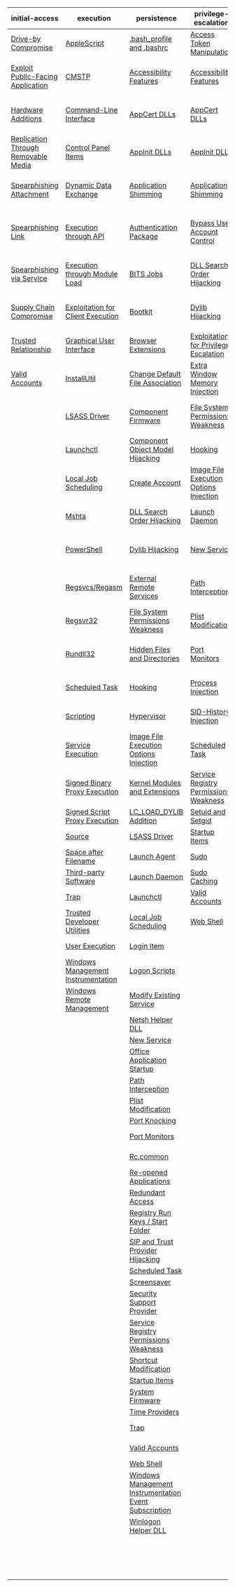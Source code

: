 | initial-access | execution | persistence | privilege-escalation | defense-evasion | credential-access | discovery | lateral-movement | collection | exfiltration | command-and-control |
|-----|-----|-----|-----|-----|-----|-----|-----|-----|-----|-----|
| [Drive-by Compromise](https://github.com/redcanaryco/atomic-red-team/edit/master/atomics/t1189/t1189.md) | [AppleScript](https://github.com/redcanaryco/atomic-red-team/edit/master/atomics/t1155/t1155.md) | [.bash_profile and .bashrc](https://github.com/redcanaryco/atomic-red-team/edit/master/atomics/t1156/t1156.md) | [Access Token Manipulation](https://github.com/redcanaryco/atomic-red-team/edit/master/atomics/t1134/t1134.md) | [Access Token Manipulation](https://github.com/redcanaryco/atomic-red-team/edit/master/atomics/t1134/t1134.md) | [Account Manipulation](https://github.com/redcanaryco/atomic-red-team/edit/master/atomics/t1098/t1098.md) | [Account Discovery](https://github.com/redcanaryco/atomic-red-team/tree/master/atomics/t1087/t1087.md) | [AppleScript](https://github.com/redcanaryco/atomic-red-team/edit/master/atomics/t1155/t1155.md) | [Audio Capture](https://github.com/redcanaryco/atomic-red-team/tree/master/atomics/t1123/t1123.md) | [Automated Exfiltration](https://github.com/redcanaryco/atomic-red-team/edit/master/atomics/t1020/t1020.md) | [Commonly Used Port](https://github.com/redcanaryco/atomic-red-team/edit/master/atomics/t1043/t1043.md) |
| [Exploit Public-Facing Application](https://github.com/redcanaryco/atomic-red-team/edit/master/atomics/t1190/t1190.md) | [CMSTP](https://github.com/redcanaryco/atomic-red-team/edit/master/atomics/t1191/t1191.md) | [Accessibility Features](https://github.com/redcanaryco/atomic-red-team/edit/master/atomics/t1015/t1015.md) | [Accessibility Features](https://github.com/redcanaryco/atomic-red-team/edit/master/atomics/t1015/t1015.md) | [BITS Jobs](https://github.com/redcanaryco/atomic-red-team/edit/master/atomics/t1197/t1197.md) | [Bash History](https://github.com/redcanaryco/atomic-red-team/tree/master/atomics/t1139/t1139.md) | [Application Window Discovery](https://github.com/redcanaryco/atomic-red-team/edit/master/atomics/t1010/t1010.md) | [Application Deployment Software](https://github.com/redcanaryco/atomic-red-team/edit/master/atomics/t1017/t1017.md) | [Automated Collection](https://github.com/redcanaryco/atomic-red-team/edit/master/atomics/t1119/t1119.md) | [Data Compressed](https://github.com/redcanaryco/atomic-red-team/tree/master/atomics/t1002/t1002.md) | [Communication Through Removable Media](https://github.com/redcanaryco/atomic-red-team/edit/master/atomics/t1092/t1092.md) |
| [Hardware Additions](https://github.com/redcanaryco/atomic-red-team/edit/master/atomics/t1200/t1200.md) | [Command-Line Interface](https://github.com/redcanaryco/atomic-red-team/edit/master/atomics/t1059/t1059.md) | [AppCert DLLs](https://github.com/redcanaryco/atomic-red-team/edit/master/atomics/t1182/t1182.md) | [AppCert DLLs](https://github.com/redcanaryco/atomic-red-team/edit/master/atomics/t1182/t1182.md) | [Binary Padding](https://github.com/redcanaryco/atomic-red-team/edit/master/atomics/t1009/t1009.md) | [Brute Force](https://github.com/redcanaryco/atomic-red-team/tree/master/atomics/t1110/t1110.md) | [Browser Bookmark Discovery](https://github.com/redcanaryco/atomic-red-team/edit/master/atomics/t1217/t1217.md) | [Distributed Component Object Model](https://github.com/redcanaryco/atomic-red-team/edit/master/atomics/t1175/t1175.md) | [Clipboard Data](https://github.com/redcanaryco/atomic-red-team/tree/master/atomics/t1115/t1115.md) | [Data Encrypted](https://github.com/redcanaryco/atomic-red-team/edit/master/atomics/t1022/t1022.md) | [Connection Proxy](https://github.com/redcanaryco/atomic-red-team/edit/master/atomics/t1090/t1090.md) |
| [Replication Through Removable Media](https://github.com/redcanaryco/atomic-red-team/edit/master/atomics/t1091/t1091.md) | [Control Panel Items](https://github.com/redcanaryco/atomic-red-team/edit/master/atomics/t1196/t1196.md) | [AppInit DLLs](https://github.com/redcanaryco/atomic-red-team/edit/master/atomics/t1103/t1103.md) | [AppInit DLLs](https://github.com/redcanaryco/atomic-red-team/edit/master/atomics/t1103/t1103.md) | [Bypass User Account Control](https://github.com/redcanaryco/atomic-red-team/edit/master/atomics/t1088/t1088.md) | [Credential Dumping](https://github.com/redcanaryco/atomic-red-team/tree/master/atomics/t1003/t1003.md) | [File and Directory Discovery](https://github.com/redcanaryco/atomic-red-team/edit/master/atomics/t1083/t1083.md) | [Exploitation of Remote Services](https://github.com/redcanaryco/atomic-red-team/edit/master/atomics/t1210/t1210.md) | [Data Staged](https://github.com/redcanaryco/atomic-red-team/edit/master/atomics/t1074/t1074.md) | [Data Transfer Size Limits](https://github.com/redcanaryco/atomic-red-team/edit/master/atomics/t1030/t1030.md) | [Custom Command and Control Protocol](https://github.com/redcanaryco/atomic-red-team/edit/master/atomics/t1094/t1094.md) |
| [Spearphishing Attachment](https://github.com/redcanaryco/atomic-red-team/edit/master/atomics/t1193/t1193.md) | [Dynamic Data Exchange](https://github.com/redcanaryco/atomic-red-team/edit/master/atomics/t1173/t1173.md) | [Application Shimming](https://github.com/redcanaryco/atomic-red-team/edit/master/atomics/t1138/t1138.md) | [Application Shimming](https://github.com/redcanaryco/atomic-red-team/edit/master/atomics/t1138/t1138.md) | [CMSTP](https://github.com/redcanaryco/atomic-red-team/edit/master/atomics/t1191/t1191.md) | [Credentials in Files](https://github.com/redcanaryco/atomic-red-team/edit/master/atomics/t1081/t1081.md) | [Network Service Scanning](https://github.com/redcanaryco/atomic-red-team/tree/master/atomics/t1046/t1046.md) | [Logon Scripts](https://github.com/redcanaryco/atomic-red-team/edit/master/atomics/t1037/t1037.md) | [Data from Information Repositories](https://github.com/redcanaryco/atomic-red-team/edit/master/atomics/t1213/t1213.md) | [Exfiltration Over Alternative Protocol](https://github.com/redcanaryco/atomic-red-team/edit/master/atomics/t1048/t1048.md) | [Custom Cryptographic Protocol](https://github.com/redcanaryco/atomic-red-team/edit/master/atomics/t1024/t1024.md) |
| [Spearphishing Link](https://github.com/redcanaryco/atomic-red-team/edit/master/atomics/t1192/t1192.md) | [Execution through API](https://github.com/redcanaryco/atomic-red-team/edit/master/atomics/t1106/t1106.md) | [Authentication Package](https://github.com/redcanaryco/atomic-red-team/edit/master/atomics/t1131/t1131.md) | [Bypass User Account Control](https://github.com/redcanaryco/atomic-red-team/edit/master/atomics/t1088/t1088.md) | [Clear Command History](https://github.com/redcanaryco/atomic-red-team/tree/master/atomics/t1146/t1146.md) | [Credentials in Registry](https://github.com/redcanaryco/atomic-red-team/edit/master/atomics/t1214/t1214.md) | [Network Share Discovery](https://github.com/redcanaryco/atomic-red-team/edit/master/atomics/t1135/t1135.md) | [Pass the Hash](https://github.com/redcanaryco/atomic-red-team/edit/master/atomics/t1075/t1075.md) | [Data from Local System](https://github.com/redcanaryco/atomic-red-team/edit/master/atomics/t1005/t1005.md) | [Exfiltration Over Command and Control Channel](https://github.com/redcanaryco/atomic-red-team/edit/master/atomics/t1041/t1041.md) | [Data Encoding](https://github.com/redcanaryco/atomic-red-team/edit/master/atomics/t1132/t1132.md) |
| [Spearphishing via Service](https://github.com/redcanaryco/atomic-red-team/edit/master/atomics/t1194/t1194.md) | [Execution through Module Load](https://github.com/redcanaryco/atomic-red-team/edit/master/atomics/t1129/t1129.md) | [BITS Jobs](https://github.com/redcanaryco/atomic-red-team/edit/master/atomics/t1197/t1197.md) | [DLL Search Order Hijacking](https://github.com/redcanaryco/atomic-red-team/edit/master/atomics/t1038/t1038.md) | [Code Signing](https://github.com/redcanaryco/atomic-red-team/edit/master/atomics/t1116/t1116.md) | [Exploitation for Credential Access](https://github.com/redcanaryco/atomic-red-team/edit/master/atomics/t1212/t1212.md) | [Password Policy Discovery](https://github.com/redcanaryco/atomic-red-team/edit/master/atomics/t1201/t1201.md) | [Pass the Ticket](https://github.com/redcanaryco/atomic-red-team/edit/master/atomics/t1097/t1097.md) | [Data from Network Shared Drive](https://github.com/redcanaryco/atomic-red-team/edit/master/atomics/t1039/t1039.md) | [Exfiltration Over Other Network Medium](https://github.com/redcanaryco/atomic-red-team/edit/master/atomics/t1011/t1011.md) | [Data Obfuscation](https://github.com/redcanaryco/atomic-red-team/edit/master/atomics/t1001/t1001.md) |
| [Supply Chain Compromise](https://github.com/redcanaryco/atomic-red-team/edit/master/atomics/t1195/t1195.md) | [Exploitation for Client Execution](https://github.com/redcanaryco/atomic-red-team/edit/master/atomics/t1203/t1203.md) | [Bootkit](https://github.com/redcanaryco/atomic-red-team/edit/master/atomics/t1067/t1067.md) | [Dylib Hijacking](https://github.com/redcanaryco/atomic-red-team/edit/master/atomics/t1157/t1157.md) | [Component Firmware](https://github.com/redcanaryco/atomic-red-team/edit/master/atomics/t1109/t1109.md) | [Forced Authentication](https://github.com/redcanaryco/atomic-red-team/edit/master/atomics/t1187/t1187.md) | [Peripheral Device Discovery](https://github.com/redcanaryco/atomic-red-team/edit/master/atomics/t1120/t1120.md) | [Remote Desktop Protocol](https://github.com/redcanaryco/atomic-red-team/edit/master/atomics/t1076/t1076.md) | [Data from Removable Media](https://github.com/redcanaryco/atomic-red-team/edit/master/atomics/t1025/t1025.md) | [Exfiltration Over Physical Medium](https://github.com/redcanaryco/atomic-red-team/edit/master/atomics/t1052/t1052.md) | [Domain Fronting](https://github.com/redcanaryco/atomic-red-team/edit/master/atomics/t1172/t1172.md) |
| [Trusted Relationship](https://github.com/redcanaryco/atomic-red-team/edit/master/atomics/t1199/t1199.md) | [Graphical User Interface](https://github.com/redcanaryco/atomic-red-team/edit/master/atomics/t1061/t1061.md) | [Browser Extensions](https://github.com/redcanaryco/atomic-red-team/tree/master/atomics/t1176/t1176.md) | [Exploitation for Privilege Escalation](https://github.com/redcanaryco/atomic-red-team/edit/master/atomics/t1068/t1068.md) | [Component Object Model Hijacking](https://github.com/redcanaryco/atomic-red-team/edit/master/atomics/t1122/t1122.md) | [Hooking](https://github.com/redcanaryco/atomic-red-team/edit/master/atomics/t1179/t1179.md) | [Permission Groups Discovery](https://github.com/redcanaryco/atomic-red-team/edit/master/atomics/t1069/t1069.md) | [Remote File Copy](https://github.com/redcanaryco/atomic-red-team/tree/master/atomics/t1105/t1105.md) | [Email Collection](https://github.com/redcanaryco/atomic-red-team/edit/master/atomics/t1114/t1114.md) | [Scheduled Transfer](https://github.com/redcanaryco/atomic-red-team/edit/master/atomics/t1029/t1029.md) | [Fallback Channels](https://github.com/redcanaryco/atomic-red-team/edit/master/atomics/t1008/t1008.md) |
| [Valid Accounts](https://github.com/redcanaryco/atomic-red-team/edit/master/atomics/t1078/t1078.md) | [InstallUtil](https://github.com/redcanaryco/atomic-red-team/edit/master/atomics/t1118/t1118.md) | [Change Default File Association](https://github.com/redcanaryco/atomic-red-team/edit/master/atomics/t1042/t1042.md) | [Extra Window Memory Injection](https://github.com/redcanaryco/atomic-red-team/edit/master/atomics/t1181/t1181.md) | [Control Panel Items](https://github.com/redcanaryco/atomic-red-team/edit/master/atomics/t1196/t1196.md) | [Input Capture](https://github.com/redcanaryco/atomic-red-team/edit/master/atomics/t1056/t1056.md) | [Process Discovery](https://github.com/redcanaryco/atomic-red-team/edit/master/atomics/t1057/t1057.md) | [Remote Services](https://github.com/redcanaryco/atomic-red-team/edit/master/atomics/t1021/t1021.md) | [Input Capture](https://github.com/redcanaryco/atomic-red-team/edit/master/atomics/t1056/t1056.md) |  | [Multi-Stage Channels](https://github.com/redcanaryco/atomic-red-team/edit/master/atomics/t1104/t1104.md) |
|  | [LSASS Driver](https://github.com/redcanaryco/atomic-red-team/edit/master/atomics/t1177/t1177.md) | [Component Firmware](https://github.com/redcanaryco/atomic-red-team/edit/master/atomics/t1109/t1109.md) | [File System Permissions Weakness](https://github.com/redcanaryco/atomic-red-team/edit/master/atomics/t1044/t1044.md) | [DCShadow](https://github.com/redcanaryco/atomic-red-team/edit/master/atomics/t1207/t1207.md) | [Input Prompt](https://github.com/redcanaryco/atomic-red-team/edit/master/atomics/t1141/t1141.md) | [Query Registry](https://github.com/redcanaryco/atomic-red-team/edit/master/atomics/t1012/t1012.md) | [Replication Through Removable Media](https://github.com/redcanaryco/atomic-red-team/edit/master/atomics/t1091/t1091.md) | [Man in the Browser](https://github.com/redcanaryco/atomic-red-team/edit/master/atomics/t1185/t1185.md) |  | [Multi-hop Proxy](https://github.com/redcanaryco/atomic-red-team/edit/master/atomics/t1188/t1188.md) |
|  | [Launchctl](https://github.com/redcanaryco/atomic-red-team/edit/master/atomics/t1152/t1152.md) | [Component Object Model Hijacking](https://github.com/redcanaryco/atomic-red-team/edit/master/atomics/t1122/t1122.md) | [Hooking](https://github.com/redcanaryco/atomic-red-team/edit/master/atomics/t1179/t1179.md) | [DLL Search Order Hijacking](https://github.com/redcanaryco/atomic-red-team/edit/master/atomics/t1038/t1038.md) | [Kerberoasting](https://github.com/redcanaryco/atomic-red-team/edit/master/atomics/t1208/t1208.md) | [Remote System Discovery](https://github.com/redcanaryco/atomic-red-team/edit/master/atomics/t1018/t1018.md) | [SSH Hijacking](https://github.com/redcanaryco/atomic-red-team/edit/master/atomics/t1184/t1184.md) | [Screen Capture](https://github.com/redcanaryco/atomic-red-team/tree/master/atomics/t1113/t1113.md) |  | [Multiband Communication](https://github.com/redcanaryco/atomic-red-team/edit/master/atomics/t1026/t1026.md) |
|  | [Local Job Scheduling](https://github.com/redcanaryco/atomic-red-team/edit/master/atomics/t1168/t1168.md) | [Create Account](https://github.com/redcanaryco/atomic-red-team/tree/master/atomics/t1136/t1136.md) | [Image File Execution Options Injection](https://github.com/redcanaryco/atomic-red-team/edit/master/atomics/t1183/t1183.md) | [DLL Side-Loading](https://github.com/redcanaryco/atomic-red-team/edit/master/atomics/t1073/t1073.md) | [Keychain](https://github.com/redcanaryco/atomic-red-team/edit/master/atomics/t1142/t1142.md) | [Security Software Discovery](https://github.com/redcanaryco/atomic-red-team/edit/master/atomics/t1063/t1063.md) | [Shared Webroot](https://github.com/redcanaryco/atomic-red-team/edit/master/atomics/t1051/t1051.md) | [Video Capture](https://github.com/redcanaryco/atomic-red-team/edit/master/atomics/t1125/t1125.md) |  | [Multilayer Encryption](https://github.com/redcanaryco/atomic-red-team/edit/master/atomics/t1079/t1079.md) |
|  | [Mshta](https://github.com/redcanaryco/atomic-red-team/edit/master/atomics/t1170/t1170.md) | [DLL Search Order Hijacking](https://github.com/redcanaryco/atomic-red-team/edit/master/atomics/t1038/t1038.md) | [Launch Daemon](https://github.com/redcanaryco/atomic-red-team/edit/master/atomics/t1160/t1160.md) | [Deobfuscate/Decode Files or Information](https://github.com/redcanaryco/atomic-red-team/edit/master/atomics/t1140/t1140.md) | [LLMNR/NBT-NS Poisoning](https://github.com/redcanaryco/atomic-red-team/edit/master/atomics/t1171/t1171.md) | [System Information Discovery](https://github.com/redcanaryco/atomic-red-team/edit/master/atomics/t1082/t1082.md) | [Taint Shared Content](https://github.com/redcanaryco/atomic-red-team/edit/master/atomics/t1080/t1080.md) |  |  | [Port Knocking](https://github.com/redcanaryco/atomic-red-team/edit/master/atomics/t1205/t1205.md) |
|  | [PowerShell](https://github.com/redcanaryco/atomic-red-team/edit/master/atomics/t1086/t1086.md) | [Dylib Hijacking](https://github.com/redcanaryco/atomic-red-team/edit/master/atomics/t1157/t1157.md) | [New Service](https://github.com/redcanaryco/atomic-red-team/edit/master/atomics/t1050/t1050.md) | [Disabling Security Tools](https://github.com/redcanaryco/atomic-red-team/tree/master/atomics/t1089/t1089.md) | [Network Sniffing](https://github.com/redcanaryco/atomic-red-team/edit/master/atomics/t1040/t1040.md) | [System Network Configuration Discovery](https://github.com/redcanaryco/atomic-red-team/edit/master/atomics/t1016/t1016.md) | [Third-party Software](https://github.com/redcanaryco/atomic-red-team/edit/master/atomics/t1072/t1072.md) |  |  | [Remote Access Tools](https://github.com/redcanaryco/atomic-red-team/edit/master/atomics/t1219/t1219.md) |
|  | [Regsvcs/Regasm](https://github.com/redcanaryco/atomic-red-team/edit/master/atomics/t1121/t1121.md) | [External Remote Services](https://github.com/redcanaryco/atomic-red-team/edit/master/atomics/t1133/t1133.md) | [Path Interception](https://github.com/redcanaryco/atomic-red-team/edit/master/atomics/t1034/t1034.md) | [Exploitation for Defense Evasion](https://github.com/redcanaryco/atomic-red-team/edit/master/atomics/t1211/t1211.md) | [Password Filter DLL](https://github.com/redcanaryco/atomic-red-team/edit/master/atomics/t1174/t1174.md) | [System Network Connections Discovery](https://github.com/redcanaryco/atomic-red-team/edit/master/atomics/t1049/t1049.md) | [Windows Admin Shares](https://github.com/redcanaryco/atomic-red-team/edit/master/atomics/t1077/t1077.md) |  |  | [Remote File Copy](https://github.com/redcanaryco/atomic-red-team/tree/master/atomics/t1105/t1105.md) |
|  | [Regsvr32](https://github.com/redcanaryco/atomic-red-team/tree/master/atomics/t1117/t1117.md) | [File System Permissions Weakness](https://github.com/redcanaryco/atomic-red-team/edit/master/atomics/t1044/t1044.md) | [Plist Modification](https://github.com/redcanaryco/atomic-red-team/edit/master/atomics/t1150/t1150.md) | [Extra Window Memory Injection](https://github.com/redcanaryco/atomic-red-team/edit/master/atomics/t1181/t1181.md) | [Private Keys](https://github.com/redcanaryco/atomic-red-team/edit/master/atomics/t1145/t1145.md) | [System Owner/User Discovery](https://github.com/redcanaryco/atomic-red-team/edit/master/atomics/t1033/t1033.md) | [Windows Remote Management](https://github.com/redcanaryco/atomic-red-team/edit/master/atomics/t1028/t1028.md) |  |  | [Standard Application Layer Protocol](https://github.com/redcanaryco/atomic-red-team/edit/master/atomics/t1071/t1071.md) |
|  | [Rundll32](https://github.com/redcanaryco/atomic-red-team/edit/master/atomics/t1085/t1085.md) | [Hidden Files and Directories](https://github.com/redcanaryco/atomic-red-team/tree/master/atomics/t1158/t1158.md) | [Port Monitors](https://github.com/redcanaryco/atomic-red-team/edit/master/atomics/t1013/t1013.md) | [File Deletion](https://github.com/redcanaryco/atomic-red-team/tree/master/atomics/t1107/t1107.md) | [Replication Through Removable Media](https://github.com/redcanaryco/atomic-red-team/edit/master/atomics/t1091/t1091.md) | [System Service Discovery](https://github.com/redcanaryco/atomic-red-team/edit/master/atomics/t1007/t1007.md) |  |  |  | [Standard Cryptographic Protocol](https://github.com/redcanaryco/atomic-red-team/edit/master/atomics/t1032/t1032.md) |
|  | [Scheduled Task](https://github.com/redcanaryco/atomic-red-team/edit/master/atomics/t1053/t1053.md) | [Hooking](https://github.com/redcanaryco/atomic-red-team/edit/master/atomics/t1179/t1179.md) | [Process Injection](https://github.com/redcanaryco/atomic-red-team/edit/master/atomics/t1055/t1055.md) | [File System Logical Offsets](https://github.com/redcanaryco/atomic-red-team/edit/master/atomics/t1006/t1006.md) | [Securityd Memory](https://github.com/redcanaryco/atomic-red-team/edit/master/atomics/t1167/t1167.md) | [System Time Discovery](https://github.com/redcanaryco/atomic-red-team/edit/master/atomics/t1124/t1124.md) |  |  |  | [Standard Non-Application Layer Protocol](https://github.com/redcanaryco/atomic-red-team/edit/master/atomics/t1095/t1095.md) |
|  | [Scripting](https://github.com/redcanaryco/atomic-red-team/edit/master/atomics/t1064/t1064.md) | [Hypervisor](https://github.com/redcanaryco/atomic-red-team/edit/master/atomics/t1062/t1062.md) | [SID-History Injection](https://github.com/redcanaryco/atomic-red-team/edit/master/atomics/t1178/t1178.md) | [Gatekeeper Bypass](https://github.com/redcanaryco/atomic-red-team/edit/master/atomics/t1144/t1144.md) | [Two-Factor Authentication Interception](https://github.com/redcanaryco/atomic-red-team/edit/master/atomics/t1111/t1111.md) |  |  |  |  | [Uncommonly Used Port](https://github.com/redcanaryco/atomic-red-team/edit/master/atomics/t1065/t1065.md) |
|  | [Service Execution](https://github.com/redcanaryco/atomic-red-team/edit/master/atomics/t1035/t1035.md) | [Image File Execution Options Injection](https://github.com/redcanaryco/atomic-red-team/edit/master/atomics/t1183/t1183.md) | [Scheduled Task](https://github.com/redcanaryco/atomic-red-team/edit/master/atomics/t1053/t1053.md) | [HISTCONTROL](https://github.com/redcanaryco/atomic-red-team/tree/master/atomics/t1148/t1148.md) |  |  |  |  |  | [Web Service](https://github.com/redcanaryco/atomic-red-team/edit/master/atomics/t1102/t1102.md) |
|  | [Signed Binary Proxy Execution](https://github.com/redcanaryco/atomic-red-team/edit/master/atomics/t1218/t1218.md) | [Kernel Modules and Extensions](https://github.com/redcanaryco/atomic-red-team/edit/master/atomics/t1215/t1215.md) | [Service Registry Permissions Weakness](https://github.com/redcanaryco/atomic-red-team/edit/master/atomics/t1058/t1058.md) | [Hidden Files and Directories](https://github.com/redcanaryco/atomic-red-team/tree/master/atomics/t1158/t1158.md) |  |  |  |  |  |  |
|  | [Signed Script Proxy Execution](https://github.com/redcanaryco/atomic-red-team/edit/master/atomics/t1216/t1216.md) | [LC_LOAD_DYLIB Addition](https://github.com/redcanaryco/atomic-red-team/edit/master/atomics/t1161/t1161.md) | [Setuid and Setgid](https://github.com/redcanaryco/atomic-red-team/edit/master/atomics/t1166/t1166.md) | [Hidden Users](https://github.com/redcanaryco/atomic-red-team/edit/master/atomics/t1147/t1147.md) |  |  |  |  |  |  |
|  | [Source](https://github.com/redcanaryco/atomic-red-team/edit/master/atomics/t1153/t1153.md) | [LSASS Driver](https://github.com/redcanaryco/atomic-red-team/edit/master/atomics/t1177/t1177.md) | [Startup Items](https://github.com/redcanaryco/atomic-red-team/edit/master/atomics/t1165/t1165.md) | [Hidden Window](https://github.com/redcanaryco/atomic-red-team/edit/master/atomics/t1143/t1143.md) |  |  |  |  |  |  |
|  | [Space after Filename](https://github.com/redcanaryco/atomic-red-team/edit/master/atomics/t1151/t1151.md) | [Launch Agent](https://github.com/redcanaryco/atomic-red-team/edit/master/atomics/t1159/t1159.md) | [Sudo](https://github.com/redcanaryco/atomic-red-team/edit/master/atomics/t1169/t1169.md) | [Image File Execution Options Injection](https://github.com/redcanaryco/atomic-red-team/edit/master/atomics/t1183/t1183.md) |  |  |  |  |  |  |
|  | [Third-party Software](https://github.com/redcanaryco/atomic-red-team/edit/master/atomics/t1072/t1072.md) | [Launch Daemon](https://github.com/redcanaryco/atomic-red-team/edit/master/atomics/t1160/t1160.md) | [Sudo Caching](https://github.com/redcanaryco/atomic-red-team/edit/master/atomics/t1206/t1206.md) | [Indicator Blocking](https://github.com/redcanaryco/atomic-red-team/edit/master/atomics/t1054/t1054.md) |  |  |  |  |  |  |
|  | [Trap](https://github.com/redcanaryco/atomic-red-team/edit/master/atomics/t1154/t1154.md) | [Launchctl](https://github.com/redcanaryco/atomic-red-team/edit/master/atomics/t1152/t1152.md) | [Valid Accounts](https://github.com/redcanaryco/atomic-red-team/edit/master/atomics/t1078/t1078.md) | [Indicator Removal from Tools](https://github.com/redcanaryco/atomic-red-team/edit/master/atomics/t1066/t1066.md) |  |  |  |  |  |  |
|  | [Trusted Developer Utilities](https://github.com/redcanaryco/atomic-red-team/edit/master/atomics/t1127/t1127.md) | [Local Job Scheduling](https://github.com/redcanaryco/atomic-red-team/edit/master/atomics/t1168/t1168.md) | [Web Shell](https://github.com/redcanaryco/atomic-red-team/edit/master/atomics/t1100/t1100.md) | [Indicator Removal on Host](https://github.com/redcanaryco/atomic-red-team/edit/master/atomics/t1070/t1070.md) |  |  |  |  |  |  |
|  | [User Execution](https://github.com/redcanaryco/atomic-red-team/edit/master/atomics/t1204/t1204.md) | [Login Item](https://github.com/redcanaryco/atomic-red-team/edit/master/atomics/t1162/t1162.md) |  | [Indirect Command Execution](https://github.com/redcanaryco/atomic-red-team/edit/master/atomics/t1202/t1202.md) |  |  |  |  |  |  |
|  | [Windows Management Instrumentation](https://github.com/redcanaryco/atomic-red-team/edit/master/atomics/t1047/t1047.md) | [Logon Scripts](https://github.com/redcanaryco/atomic-red-team/edit/master/atomics/t1037/t1037.md) |  | [Install Root Certificate](https://github.com/redcanaryco/atomic-red-team/tree/master/atomics/t1130/t1130.md) |  |  |  |  |  |  |
|  | [Windows Remote Management](https://github.com/redcanaryco/atomic-red-team/edit/master/atomics/t1028/t1028.md) | [Modify Existing Service](https://github.com/redcanaryco/atomic-red-team/edit/master/atomics/t1031/t1031.md) |  | [InstallUtil](https://github.com/redcanaryco/atomic-red-team/edit/master/atomics/t1118/t1118.md) |  |  |  |  |  |  |
|  |  | [Netsh Helper DLL](https://github.com/redcanaryco/atomic-red-team/edit/master/atomics/t1128/t1128.md) |  | [LC_MAIN Hijacking](https://github.com/redcanaryco/atomic-red-team/edit/master/atomics/t1149/t1149.md) |  |  |  |  |  |  |
|  |  | [New Service](https://github.com/redcanaryco/atomic-red-team/edit/master/atomics/t1050/t1050.md) |  | [Launchctl](https://github.com/redcanaryco/atomic-red-team/edit/master/atomics/t1152/t1152.md) |  |  |  |  |  |  |
|  |  | [Office Application Startup](https://github.com/redcanaryco/atomic-red-team/edit/master/atomics/t1137/t1137.md) |  | [Masquerading](https://github.com/redcanaryco/atomic-red-team/edit/master/atomics/t1036/t1036.md) |  |  |  |  |  |  |
|  |  | [Path Interception](https://github.com/redcanaryco/atomic-red-team/edit/master/atomics/t1034/t1034.md) |  | [Modify Registry](https://github.com/redcanaryco/atomic-red-team/edit/master/atomics/t1112/t1112.md) |  |  |  |  |  |  |
|  |  | [Plist Modification](https://github.com/redcanaryco/atomic-red-team/edit/master/atomics/t1150/t1150.md) |  | [Mshta](https://github.com/redcanaryco/atomic-red-team/edit/master/atomics/t1170/t1170.md) |  |  |  |  |  |  |
|  |  | [Port Knocking](https://github.com/redcanaryco/atomic-red-team/edit/master/atomics/t1205/t1205.md) |  | [NTFS File Attributes](https://github.com/redcanaryco/atomic-red-team/edit/master/atomics/t1096/t1096.md) |  |  |  |  |  |  |
|  |  | [Port Monitors](https://github.com/redcanaryco/atomic-red-team/edit/master/atomics/t1013/t1013.md) |  | [Network Share Connection Removal](https://github.com/redcanaryco/atomic-red-team/edit/master/atomics/t1126/t1126.md) |  |  |  |  |  |  |
|  |  | [Rc.common](https://github.com/redcanaryco/atomic-red-team/edit/master/atomics/t1163/t1163.md) |  | [Obfuscated Files or Information](https://github.com/redcanaryco/atomic-red-team/edit/master/atomics/t1027/t1027.md) |  |  |  |  |  |  |
|  |  | [Re-opened Applications](https://github.com/redcanaryco/atomic-red-team/edit/master/atomics/t1164/t1164.md) |  | [Plist Modification](https://github.com/redcanaryco/atomic-red-team/edit/master/atomics/t1150/t1150.md) |  |  |  |  |  |  |
|  |  | [Redundant Access](https://github.com/redcanaryco/atomic-red-team/edit/master/atomics/t1108/t1108.md) |  | [Port Knocking](https://github.com/redcanaryco/atomic-red-team/edit/master/atomics/t1205/t1205.md) |  |  |  |  |  |  |
|  |  | [Registry Run Keys / Start Folder](https://github.com/redcanaryco/atomic-red-team/edit/master/atomics/t1060/t1060.md) |  | [Process Doppelgänging](https://github.com/redcanaryco/atomic-red-team/edit/master/atomics/t1186/t1186.md) |  |  |  |  |  |  |
|  |  | [SIP and Trust Provider Hijacking](https://github.com/redcanaryco/atomic-red-team/edit/master/atomics/t1198/t1198.md) |  | [Process Hollowing](https://github.com/redcanaryco/atomic-red-team/edit/master/atomics/t1093/t1093.md) |  |  |  |  |  |  |
|  |  | [Scheduled Task](https://github.com/redcanaryco/atomic-red-team/edit/master/atomics/t1053/t1053.md) |  | [Process Injection](https://github.com/redcanaryco/atomic-red-team/edit/master/atomics/t1055/t1055.md) |  |  |  |  |  |  |
|  |  | [Screensaver](https://github.com/redcanaryco/atomic-red-team/edit/master/atomics/t1180/t1180.md) |  | [Redundant Access](https://github.com/redcanaryco/atomic-red-team/edit/master/atomics/t1108/t1108.md) |  |  |  |  |  |  |
|  |  | [Security Support Provider](https://github.com/redcanaryco/atomic-red-team/edit/master/atomics/t1101/t1101.md) |  | [Regsvcs/Regasm](https://github.com/redcanaryco/atomic-red-team/edit/master/atomics/t1121/t1121.md) |  |  |  |  |  |  |
|  |  | [Service Registry Permissions Weakness](https://github.com/redcanaryco/atomic-red-team/edit/master/atomics/t1058/t1058.md) |  | [Regsvr32](https://github.com/redcanaryco/atomic-red-team/tree/master/atomics/t1117/t1117.md) |  |  |  |  |  |  |
|  |  | [Shortcut Modification](https://github.com/redcanaryco/atomic-red-team/edit/master/atomics/t1023/t1023.md) |  | [Rootkit](https://github.com/redcanaryco/atomic-red-team/edit/master/atomics/t1014/t1014.md) |  |  |  |  |  |  |
|  |  | [Startup Items](https://github.com/redcanaryco/atomic-red-team/edit/master/atomics/t1165/t1165.md) |  | [Rundll32](https://github.com/redcanaryco/atomic-red-team/edit/master/atomics/t1085/t1085.md) |  |  |  |  |  |  |
|  |  | [System Firmware](https://github.com/redcanaryco/atomic-red-team/edit/master/atomics/t1019/t1019.md) |  | [SIP and Trust Provider Hijacking](https://github.com/redcanaryco/atomic-red-team/edit/master/atomics/t1198/t1198.md) |  |  |  |  |  |  |
|  |  | [Time Providers](https://github.com/redcanaryco/atomic-red-team/edit/master/atomics/t1209/t1209.md) |  | [Scripting](https://github.com/redcanaryco/atomic-red-team/edit/master/atomics/t1064/t1064.md) |  |  |  |  |  |  |
|  |  | [Trap](https://github.com/redcanaryco/atomic-red-team/edit/master/atomics/t1154/t1154.md) |  | [Signed Binary Proxy Execution](https://github.com/redcanaryco/atomic-red-team/edit/master/atomics/t1218/t1218.md) |  |  |  |  |  |  |
|  |  | [Valid Accounts](https://github.com/redcanaryco/atomic-red-team/edit/master/atomics/t1078/t1078.md) |  | [Signed Script Proxy Execution](https://github.com/redcanaryco/atomic-red-team/edit/master/atomics/t1216/t1216.md) |  |  |  |  |  |  |
|  |  | [Web Shell](https://github.com/redcanaryco/atomic-red-team/edit/master/atomics/t1100/t1100.md) |  | [Software Packing](https://github.com/redcanaryco/atomic-red-team/edit/master/atomics/t1045/t1045.md) |  |  |  |  |  |  |
|  |  | [Windows Management Instrumentation Event Subscription](https://github.com/redcanaryco/atomic-red-team/edit/master/atomics/t1084/t1084.md) |  | [Space after Filename](https://github.com/redcanaryco/atomic-red-team/edit/master/atomics/t1151/t1151.md) |  |  |  |  |  |  |
|  |  | [Winlogon Helper DLL](https://github.com/redcanaryco/atomic-red-team/edit/master/atomics/t1004/t1004.md) |  | [Timestomp](https://github.com/redcanaryco/atomic-red-team/tree/master/atomics/t1099/t1099.md) |  |  |  |  |  |  |
|  |  |  |  | [Trusted Developer Utilities](https://github.com/redcanaryco/atomic-red-team/edit/master/atomics/t1127/t1127.md) |  |  |  |  |  |  |
|  |  |  |  | [Valid Accounts](https://github.com/redcanaryco/atomic-red-team/edit/master/atomics/t1078/t1078.md) |  |  |  |  |  |  |
|  |  |  |  | [Web Service](https://github.com/redcanaryco/atomic-red-team/edit/master/atomics/t1102/t1102.md) |  |  |  |  |  |  |
